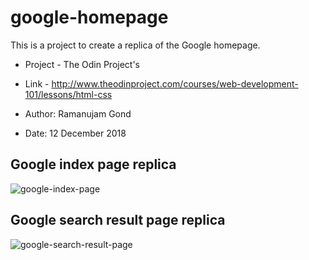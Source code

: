# google-homepage

This is a project to create a replica of the Google homepage. 
* Project - The Odin Project's
* Link - http://www.theodinproject.com/courses/web-development-101/lessons/html-css

* Author: Ramanujam Gond
* Date: 12 December 2018

## Google index page replica
![google-index-page](https://user-images.githubusercontent.com/8182687/49959282-3442ad00-ff33-11e8-863f-efeb6c691e48.png)

## Google search result page replica
![google-search-result-page](https://user-images.githubusercontent.com/8182687/49959300-399ff780-ff33-11e8-8d31-e13e964158d4.png)
